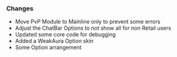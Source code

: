 ### Changes ###

  * Move PvP Module to Mainline only to prevent some errors
  * Adjust the ChatBar Options to not show all for non Retail users
  * Updated some core code for debugging
  * Added a WeakAura Option skin
  * Some Option arrangement
